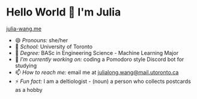 # Hello World 👋 I'm Julia

[julia-wang.me](https://www.julia-wang.me)

<!--
- 🌱 I’m currently learning ...
- 👯 I’m looking to collaborate on ...
- 🤔 I’m looking for help with ...
- 💬 Ask me about ...
-->

- 😄 *Pronouns:* she/her
- :school: *School:* University of Toronto
- 🌱 *Degree:* BASc in Engineering Science - Machine Learning Major
- 🔭 *I’m currently working on:* coding a Pomodoro style Discord bot for studying
- 📫 *How to reach me:* email me at [julialong.wang@mail.utoronto.ca](julialong.wang@mail.utoronto.ca)
- ⚡ *Fun fact:* I am a deltiologist - (noun) a person who collects postcards as a hobby


